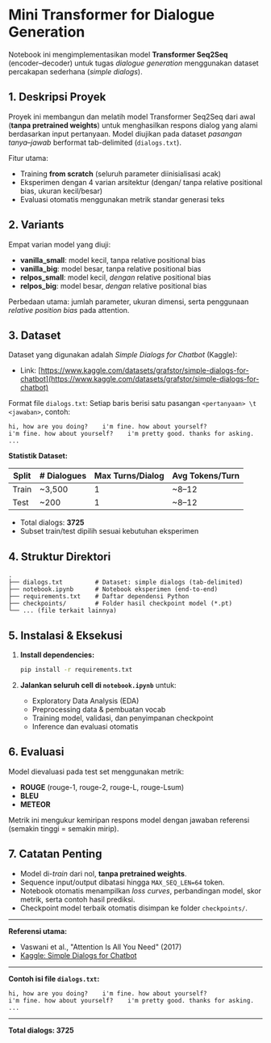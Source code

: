# Mini Transformer for Dialogue Generation

Notebook ini mengimplementasikan model **Transformer Seq2Seq** (encoder–decoder) untuk tugas *dialogue generation* menggunakan dataset percakapan sederhana (*simple dialogs*).

## 1. Deskripsi Proyek

Proyek ini membangun dan melatih model Transformer Seq2Seq dari awal (**tanpa pretrained weights**) untuk menghasilkan respons dialog yang alami berdasarkan input pertanyaan. Model diujikan pada dataset *pasangan tanya–jawab* berformat tab-delimited (`dialogs.txt`).

Fitur utama:

* Training **from scratch** (seluruh parameter diinisialisasi acak)
* Eksperimen dengan 4 varian arsitektur (dengan/ tanpa relative positional bias, ukuran kecil/besar)
* Evaluasi otomatis menggunakan metrik standar generasi teks

## 2. Variants

Empat varian model yang diuji:

* **vanilla\_small**: model kecil, tanpa relative positional bias
* **vanilla\_big**: model besar, tanpa relative positional bias
* **relpos\_small**: model kecil, *dengan* relative positional bias
* **relpos\_big**: model besar, *dengan* relative positional bias

Perbedaan utama: jumlah parameter, ukuran dimensi, serta penggunaan *relative position bias* pada attention.

## 3. Dataset

Dataset yang digunakan adalah *Simple Dialogs for Chatbot* (Kaggle):

* Link: [https://www.kaggle.com/datasets/grafstor/simple-dialogs-for-chatbot](https://www.kaggle.com/datasets/grafstor/simple-dialogs-for-chatbot)

Format file `dialogs.txt`:
Setiap baris berisi satu pasangan `<pertanyaan> \t <jawaban>`, contoh:

```
hi, how are you doing?    i'm fine. how about yourself?
i'm fine. how about yourself?    i'm pretty good. thanks for asking.
...
```

**Statistik Dataset:**

| Split | # Dialogues | Max Turns/Dialog | Avg Tokens/Turn |
| ----- | ----------- | ---------------- | --------------- |
| Train | \~3,500     | 1                | \~8–12          |
| Test  | \~200       | 1                | \~8–12          |

* Total dialogs: **3725**
* Subset train/test dipilih sesuai kebutuhan eksperimen

## 4. Struktur Direktori

```
.
├── dialogs.txt         # Dataset: simple dialogs (tab-delimited)
├── notebook.ipynb      # Notebook eksperimen (end-to-end)
├── requirements.txt    # Daftar dependensi Python
├── checkpoints/        # Folder hasil checkpoint model (*.pt)
└── ... (file terkait lainnya)
```

## 5. Instalasi & Eksekusi

1. **Install dependencies:**

   ```bash
   pip install -r requirements.txt
   ```

2. **Jalankan seluruh cell di `notebook.ipynb`** untuk:

   * Exploratory Data Analysis (EDA)
   * Preprocessing data & pembuatan vocab
   * Training model, validasi, dan penyimpanan checkpoint
   * Inference dan evaluasi otomatis

## 6. Evaluasi

Model dievaluasi pada test set menggunakan metrik:

* **ROUGE** (rouge-1, rouge-2, rouge-L, rouge-Lsum)
* **BLEU**
* **METEOR**

Metrik ini mengukur kemiripan respons model dengan jawaban referensi (semakin tinggi = semakin mirip).

## 7. Catatan Penting

* Model di-*train* dari nol, **tanpa pretrained weights**.
* Sequence input/output dibatasi hingga `MAX_SEQ_LEN=64` token.
* Notebook otomatis menampilkan *loss curves*, perbandingan model, skor metrik, serta contoh hasil prediksi.
* Checkpoint model terbaik otomatis disimpan ke folder `checkpoints/`.

---

**Referensi utama:**

* Vaswani et al., "Attention Is All You Need" (2017)
* [Kaggle: Simple Dialogs for Chatbot](https://www.kaggle.com/datasets/grafstor/simple-dialogs-for-chatbot)

---

**Contoh isi file `dialogs.txt`:**

```
hi, how are you doing?    i'm fine. how about yourself?
i'm fine. how about yourself?    i'm pretty good. thanks for asking.
...
```

---

**Total dialogs: 3725**
